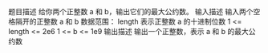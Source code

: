 题目描述
给你两个正整数 a 和 b，输出它们的最大公约数。
输入描述
输入两个空格隔开的正整数 a 和 b
数据范围：
length 表示正整数 a 的十进制位数
1 <= length <= 2e6
1 <= b <= 1e9
输出描述
输出一个正整数，表示 a 和 b 的最大公约数